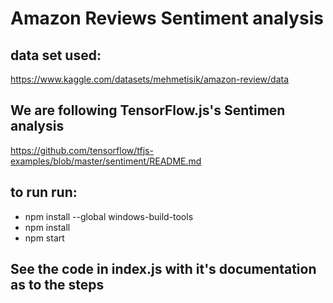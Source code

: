# Amazon Reviews Sentiment analysis

## data set used: 
https://www.kaggle.com/datasets/mehmetisik/amazon-review/data

## We are following TensorFlow.js's Sentimen analysis 
https://github.com/tensorflow/tfjs-examples/blob/master/sentiment/README.md

## to run run: 
- npm install --global windows-build-tools
- npm install
- npm start

## See the code in index.js with it's documentation as to the steps